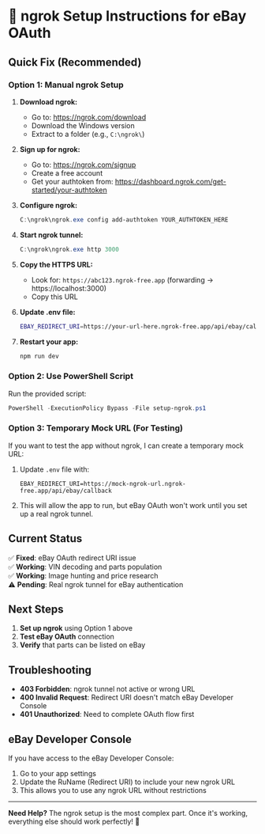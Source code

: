 # 🚀 ngrok Setup Instructions for eBay OAuth

## Quick Fix (Recommended)

### Option 1: Manual ngrok Setup

1. **Download ngrok:**
   - Go to: https://ngrok.com/download
   - Download the Windows version
   - Extract to a folder (e.g., `C:\ngrok\`)

2. **Sign up for ngrok:**
   - Go to: https://ngrok.com/signup
   - Create a free account
   - Get your authtoken from: https://dashboard.ngrok.com/get-started/your-authtoken

3. **Configure ngrok:**
   ```powershell
   C:\ngrok\ngrok.exe config add-authtoken YOUR_AUTHTOKEN_HERE
   ```

4. **Start ngrok tunnel:**
   ```powershell
   C:\ngrok\ngrok.exe http 3000
   ```

5. **Copy the HTTPS URL:**
   - Look for: `https://abc123.ngrok-free.app` (forwarding -> https://localhost:3000)
   - Copy this URL

6. **Update .env file:**
   ```bash
   EBAY_REDIRECT_URI=https://your-url-here.ngrok-free.app/api/ebay/callback
   ```

7. **Restart your app:**
   ```bash
   npm run dev
   ```

### Option 2: Use PowerShell Script

Run the provided script:
```powershell
PowerShell -ExecutionPolicy Bypass -File setup-ngrok.ps1
```

### Option 3: Temporary Mock URL (For Testing)

If you want to test the app without ngrok, I can create a temporary mock URL:

1. Update `.env` file with:
   ```
   EBAY_REDIRECT_URI=https://mock-ngrok-url.ngrok-free.app/api/ebay/callback
   ```

2. This will allow the app to run, but eBay OAuth won't work until you set up a real ngrok tunnel.

## Current Status

✅ **Fixed**: eBay OAuth redirect URI issue  
✅ **Working**: VIN decoding and parts population  
✅ **Working**: Image hunting and price research  
⚠️ **Pending**: Real ngrok tunnel for eBay authentication  

## Next Steps

1. **Set up ngrok** using Option 1 above
2. **Test eBay OAuth** connection
3. **Verify** that parts can be listed on eBay

## Troubleshooting

- **403 Forbidden**: ngrok tunnel not active or wrong URL
- **400 Invalid Request**: Redirect URI doesn't match eBay Developer Console
- **401 Unauthorized**: Need to complete OAuth flow first

## eBay Developer Console

If you have access to the eBay Developer Console:
1. Go to your app settings
2. Update the RuName (Redirect URI) to include your new ngrok URL
3. This allows you to use any ngrok URL without restrictions

---

**Need Help?** The ngrok setup is the most complex part. Once it's working, everything else should work perfectly! 🎉

